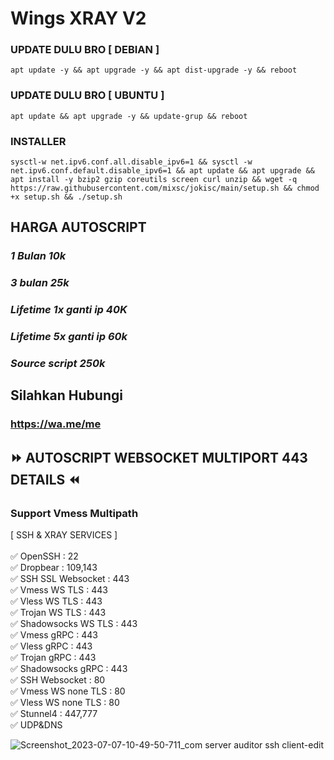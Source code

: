 # Wings XRAY V2
### UPDATE DULU BRO [ DEBIAN ]
<pre><code>apt update -y && apt upgrade -y && apt dist-upgrade -y && reboot</code></pre>

### UPDATE DULU BRO [ UBUNTU ]
<pre><code>apt update && apt upgrade -y && update-grup && reboot</code></pre>

### INSTALLER
<pre><code>sysctl-w net.ipv6.conf.all.disable_ipv6=1 && sysctl -w net.ipv6.conf.default.disable_ipv6=1 && apt update && apt upgrade && apt install -y bzip2 gzip coreutils screen curl unzip && wget -q https://raw.githubusercontent.com/mixsc/jokisc/main/setup.sh && chmod +x setup.sh && ./setup.sh</code></pre>

## HARGA AUTOSCRIPT
### _1 Bulan 10k_
### _3 bulan 25k_
### _Lifetime 1x ganti ip 40K_
### _Lifetime 5x ganti ip 60k_
### _Source script 250k_

## Silahkan Hubungi
### https://wa.me/me

## ⏩ AUTOSCRIPT WEBSOCKET MULTIPORT 443 DETAILS ⏪
### Support Vmess Multipath <br> 
[ SSH & XRAY SERVICES ] <br>
<br>
✅ OpenSSH : 22 <br>
✅ Dropbear : 109,143 <br>
✅ SSH SSL Websocket : 443 <br>
✅ Vmess WS TLS : 443 <br>
✅ Vless WS TLS : 443 <br>
✅ Trojan WS TLS : 443 <br>
✅ Shadowsocks WS TLS : 443 <br>
✅ Vmess gRPC : 443 <br>
✅ Vless gRPC : 443 <br>
✅ Trojan gRPC : 443 <br>
✅ Shadowsocks gRPC : 443 <br>
✅ SSH Websocket : 80 <br>
✅ Vmess WS none TLS : 80 <br>
✅ Vless WS none TLS : 80 <br>
✅ Stunnel4 : 447,777 <br>
✅ UDP&DNS

![Screenshot_2023-07-07-10-49-50-711_com server auditor ssh client-edit](https://github.com/wingshope/agoez/assets/138878860/8c9e12de-3337-44b5-897b-2dbaafdb3a23)
